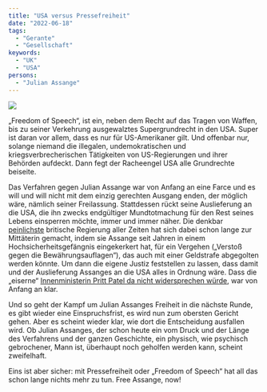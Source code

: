 ```yaml
---
title: "USA versus Pressefreiheit"
date: "2022-06-18"
tags:
  - "Gerante"
  - "Gesellschaft"
keywords:
  - "UK"
  - "USA"
persons:
  - "Julian Assange"
---
```


![](/img/free-assange-1000x670-1.jpg)

„Freedom of Speech“, ist ein, neben dem Recht auf das Tragen von Waffen, bis zu seiner Verkehrung ausgewalztes Supergrundrecht in den USA. Super ist daran vor allem, dass es nur für US-Amerikaner gilt. Und offenbar nur, solange niemand die illegalen, undemokratischen und kriegsverbrecherischen Tätigkeiten von US-Regierungen und ihrer Behörden aufdeckt. Dann fegt der Racheengel USA alle Grundrechte beiseite.

Das Verfahren gegen Julian Assange war von Anfang an eine Farce und es will und will nicht mit dem einzig gerechten Ausgang enden, der möglich wäre, nämlich seiner Freilassung. Stattdessen rückt seine Auslieferung an die USA, die ihn zwecks endgültiger Mundtotmachung für den Rest seines Lebens einsperren möchte, immer und immer näher. Die denkbar [peinlichste](https://www.sueddeutsche.de/politik/boris-johnson-partygate-grossbritannien-misstrauensvotum-1.5507804) britische Regierung aller Zeiten hat sich dabei schon lange zur Mittäterin gemacht, indem sie Assange seit Jahren in einem Hochsicherheitsgefängnis eingekerkert hat, für ein Vergehen („Verstoß gegen die Bewährungsauflagen“), das auch mit einer Geldstrafe abgegolten werden könnte. Um dann die eigene Justiz feststellen zu lassen, dass damit und der Auslieferung Assanges an die USA alles in Ordnung wäre. Dass die „eiserne“ [Innenministerin Pritt Patel da nicht widersprechen würde](https://www.spiegel.de/ausland/julian-assange-britische-regierung-bestaetigt-auslieferung-an-die-usa-a-49c1f5b5-a6a3-4144-be0f-15301c2e4b79), war von Anfang an klar.

Und so geht der Kampf um Julian Assanges Freiheit in die nächste Runde, es gibt wieder eine Einspruchsfrist, es wird nun zum obersten Gericht gehen. Aber es scheint wieder klar, wie dort die Entscheidung ausfallen wird. Ob Julian Assanges, der schon heute ein vom Druck und der Länge des Verfahrens und der ganzen Geschichte, ein physisch, wie psychisch gebrochener, Mann ist, überhaupt noch geholfen werden kann, scheint zweifelhaft.

Eins ist aber sicher: mit Pressefreiheit oder „Freedom of Speech“ hat all das schon lange nichts mehr zu tun. Free Assange, now!
